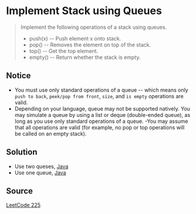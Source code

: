 # Implement Stack using Queues

> Implement the following operations of a stack using queues.
> - push(x) -- Push element x onto stack.
> - pop() -- Removes the element on top of the stack.
> - top() -- Get the top element.
> - empty() -- Return whether the stack is empty.

## Notice

- You must use only standard operations of a queue -- which means only `push to back`, `peek/pop from front`, `size`, and `is empty` operations are valid.
- Depending on your language, queue may not be supported natively. You may simulate a queue by using a list or deque (double-ended queue), as long as you use only standard operations of a queue.
-You may assume that all operations are valid (for example, no pop or top operations will be called on an empty stack).

## Solution

- Use two queses, [Java](solution1.java)
- Use one queue, [Java](solution2.java)


## Source

[LeetCode 225](https://leetcode.com/problems/implement-stack-using-queues/)